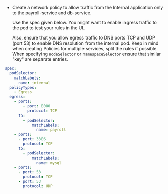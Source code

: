 - Create a network policy to allow traffic from the Internal application only to the payroll-service and db-service.

	Use the spec given below. You might want to enable ingress traffic to the pod to test your rules in the UI.

	Also, ensure that you allow egress traffic to DNS ports TCP and UDP (port 53) to enable DNS resolution from the internal pod.
Keep in mind when creating Policies for multiple services, split the rules if possible. When specifying `nodeSelector` or `namespaceSelector` ensure that similar "key" are separate entries.
```yaml
spec:
  podSelector:
    matchLabels:
	  name: internal
  policyTypes:
    - Egress
  egress:
    - ports:
        - port: 8080
          protocol: TCP
      to:
        - podSelector:
            matchLabels:
              name: payroll
    - ports:
      - port: 3306
        protocol: TCP
      to:
        - podSelector:
            matchLabels:
              name: mysql
    - ports:
      - port: 53
        protocol: TCP
      - port: 53
        protocol: UDP                      
```
